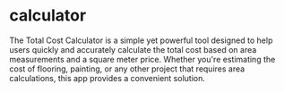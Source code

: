 # calculator
The Total Cost Calculator is a simple yet powerful tool designed to help users quickly and accurately calculate the total cost based on area measurements and a square meter price. Whether you're estimating the cost of flooring, painting, or any other project that requires area calculations, this app provides a convenient solution.
